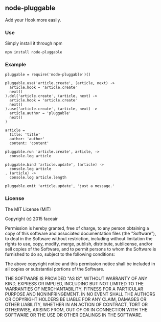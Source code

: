 ## node-pluggable

Add your Hook more easily.

### Use

Simply install it through npm

`npm install node-pluggable`

### Example

    pluggable = require('node-pluggable')()

    pluggable.use('article.create', (article, next) ->
      article.hook = 'article.create'
      next()
    ).del('article.create', (article, next) ->
      article.hook = 'article.create'
      next()
    ).use('article.create', (article, next) ->
      article.author = 'pluggable'
      next()
    )

    article =
      title: 'title'
      author: 'author'
      content: 'content'

    pluggable.run 'article.create', article, ->
      console.log article

    pluggable.bind 'article.update', (article) ->
      console.log article
    , (article) ->
      console.log article.length

    pluggable.emit 'article.update', 'just a message.'


### License

The MIT License (MIT)

Copyright (c) 2015 faceair

Permission is hereby granted, free of charge, to any person obtaining a copy of this software and associated documentation files (the "Software"), to deal in the Software without restriction, including without limitation the rights to use, copy, modify, merge, publish, distribute, sublicense, and/or sell copies of the Software, and to permit persons to whom the Software is furnished to do so, subject to the following conditions:

The above copyright notice and this permission notice shall be included in all copies or substantial portions of the Software.

THE SOFTWARE IS PROVIDED "AS IS", WITHOUT WARRANTY OF ANY KIND, EXPRESS OR IMPLIED, INCLUDING BUT NOT LIMITED TO THE WARRANTIES OF MERCHANTABILITY, FITNESS FOR A PARTICULAR PURPOSE AND NONINFRINGEMENT. IN NO EVENT SHALL THE AUTHORS OR COPYRIGHT HOLDERS BE LIABLE FOR ANY CLAIM, DAMAGES OR OTHER LIABILITY, WHETHER IN AN ACTION OF CONTRACT, TORT OR OTHERWISE, ARISING FROM, OUT OF OR IN CONNECTION WITH THE SOFTWARE OR THE USE OR OTHER DEALINGS IN THE SOFTWARE.
